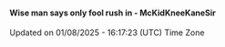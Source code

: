 #### Wise man says only fool rush in - McKidKneeKaneSir
Updated on 01/08/2025 - 16:17:23 (UTC) Time Zone
